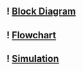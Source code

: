 ## ! [Block Diagram](https://github.com/Heiram/M2_atmega328_Digital_Clock/blob/main/2_Design/Block%20Diagram.png)
## ! [Flowchart](https://github.com/Heiram/M2_atmega328_Digital_Clock/blob/main/2_Design/Flowchart.png)
## ! [Simulation](https://github.com/Heiram/M2_atmega328_Digital_Clock/blob/main/2_Design/digitalclock.png)
